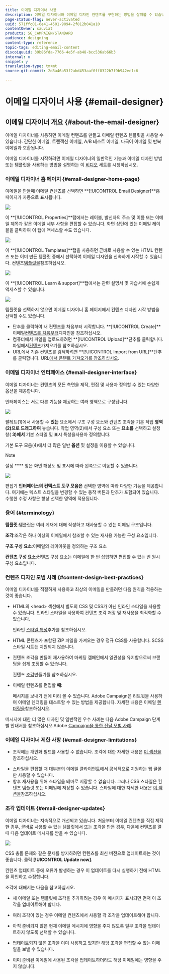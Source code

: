 ```yaml
---
title: 이메일 디자이너 사용
description: 이메일 디자이너와 이메일 디자인 컨텐츠를 구현하는 방법을 살펴볼 수 있습니다.
page-status-flag: never-activated
uuid: 571ffc01-6e41-4501-9094-2f812b041a10
contentOwner: sauviat
products: SG_CAMPAIGN/STANDARD
audience: designing
content-type: reference
topic-tags: editing-email-content
discoiquuid: 39b86fda-7766-4e5f-ab48-bcc536ab66b3
internal: n
snippet: y
translation-type: tm+mt
source-git-commit: 2d8a46a53f2abd453aaf0ff8322b7f9b942ec1c6

---
```



# 이메일 디자이너 사용 {#email-designer}

## 이메일 디자이너 개요 {#about-the-email-designer}

이메일 디자이너를 사용하면 이메일 컨텐츠를 만들고 이메일 컨텐츠 템플릿을 사용할 수 있습니다. 간단한 이메일, 트랜잭션 이메일, A/B 테스트 이메일, 다국어 이메일 및 반복 이메일과 호환됩니다.

이메일 디자이너를 시작하려면 이메일 디자이너의 일반적인 기능과 이메일 디자인 방법 또는 템플릿을 사용하는 방법을 설명하는 이 [비디오](https://docs.adobe.com/content/help/en/campaign-learn/campaign-standard-tutorials/designing-content/email-designer/email-designer-overview.html#GettingStarted) 세트를 시청하십시오.

### 이메일 디자이너 홈 페이지 {#email-designer-home-page}

이메일을 [만들](../../channels/using/creating-an-email.md)때 이메일 컨텐츠를 선택하면 **[!UICONTROL Email Designer]**홈 페이지가 자동으로 표시됩니다.

![](assets/email_designer_home_page.png)

이 **[!UICONTROL Properties]**탭에서는 레이블, 발신자의 주소 및 이름 또는 이메일 제목과 같은 이메일 세부 사항을 편집할 수 있습니다. 화면 상단에 있는 이메일 레이블을 클릭하여 이 탭에 액세스할 수도 있습니다.

![](assets/email_designer_home_properties.png)

이 **[!UICONTROL Templates]**탭을 사용하면 곧바로 사용할 수 있는 HTML 컨텐츠 또는 이미 만든 템플릿 중에서 선택하여 이메일 디자인을 신속하게 시작할 수 있습니다. 컨텐츠[템플릿을](../../designing/using/using-reusable-content.md#content-templates)참조하십시오.

![](assets/email_designer_home_templates.png)

이 **[!UICONTROL Learn & support]**탭에서는 관련 설명서 및 자습서에 손쉽게 액세스할 수 있습니다.

![](assets/email_designer_home_support.png)

템플릿을 선택하지 않으면 이메일 디자이너 홈 페이지에서 컨텐츠 디자인 시작 방법을 선택할 수도 있습니다.

* 단추를 클릭하여 새 컨텐츠를 처음부터 시작합니다. **[!UICONTROL Create]**이메일[컨텐츠를 처음부터](../../designing/using/designing-from-scratch.md#designing-an-email-content-from-scratch)디자인을 참조하십시오.
* 컴퓨터에서 파일을 업로드하려면 **[!UICONTROL Upload]**단추를 클릭합니다. 파일에서[컨텐츠](../../designing/using/using-existing-content.md#importing-content-from-a-file)가져오기를 참조하십시오.
* URL에서 기존 컨텐츠를 검색하려면 **[!UICONTROL Import from URL]**단추를 클릭합니다. URL[에서 콘텐트 가져오기를 참조하십시오](../../designing/using/using-existing-content.md#importing-content-from-a-url).

### 이메일 디자이너 인터페이스 {#email-designer-interface}

이메일 디자이너는 컨텐츠의 모든 측면을 제작, 편집 및 사용자 정의할 수 있는 다양한 옵션을 제공합니다.

인터페이스는 서로 다른 기능을 제공하는 여러 영역으로 구성됩니다.

![](assets/email_designer_overview.png)

팔레트(1)에서 사용할 수 **있는** 요소에서 구조 구성 요소와 컨텐츠 조각을 기본 작업 **영역(2)으로 드래그하여** 놓습니다. 작업 영역(2)에서 구성 요소 또는 **요소를** 선택하고 설정 창( **3)에서** 기본 스타일 및 표시 특성을사용자 정의합니다.

기본 도구 모음(4)에서 더 많은 일반 **옵션** 및 설정을 이용할 수 있습니다.

>[!NOTE]
>
>설정 **** 창은 화면 해상도 및 표시에 따라 왼쪽으로 이동할 수 있습니다.

![](assets/email_designer_toolbar.png)

편집기 **인터페이스의 컨텍스트 도구 모음은** 선택한 영역에 따라 다양한 기능을 제공합니다. 여기에는 텍스트 스타일을 변경할 수 있는 동작 버튼과 단추가 포함되어 있습니다. 수행한 수정 사항은 항상 선택한 영역에 적용됩니다.

### 용어 {#terminology}

**템플릿**:템플릿은 여러 게재에 대해 작성하고 재사용할 수 있는 이메일 구조입니다.

**조각**:조각은 하나 이상의 이메일에서 참조할 수 있는 재사용 가능한 구성 요소입니다.

**구조 구성 요소**:이메일의 레이아웃을 정의하는 구조 요소

**컨텐츠 구성 요소**:컨텐츠 구성 요소는 이메일에 한 번 삽입하면 편집할 수 있는 빈 원시 구성 요소입니다.

### 컨텐츠 디자인 모범 사례 {#content-design-best-practices}

이메일 디자이너를 적절하게 사용하고 최상의 이메일을 만들려면 다음 원칙을 적용하는 것이 좋습니다.

* HTML의 &lt;head> 섹션에서 별도의 CSS 및 CSS가 아닌 인라인 스타일을 사용할 수 있습니다. 인라인 스타일을 사용하여 컨텐츠 조각 저장 및 재사용을 최적화할 수 있습니다.

   인라인 [스타일 특성](../../designing/using/styles.md#adding-inline-styling-attributes)추가를 참조하십시오.

* HTML 콘텐츠가 포함된 ZIP 파일을 가져오는 경우 정규 CSS를 사용합니다. SCSS 스타일 시트는 지원되지 않습니다.

* 컨텐츠 조각을 만들어 재사용하여 마케팅 캠페인에서 일관성을 유지함으로써 브랜딩을 쉽게 조정할 수 있습니다.

   컨텐츠 [조각](../../designing/using/using-reusable-content.md#creating-a-content-fragment)만들기를 참조하십시오.

* 이메일 컨텐츠를 편집할 **때**:

   메시지를 보내기 전에 미리 볼 수 있습니다. Adobe Campaign은 리트윗을 사용하여 이메일 렌더링을 테스트할 수 있는 방법을 제공합니다. 자세한 내용은 이메일 [렌더링을](../../sending/using/email-rendering.md)참조하십시오.

메시지에 대한 더 많은 디자인 및 일반적인 우수 사례는 다음 Adobe Campaign 단계별 안내서를 참조하십시오.Adobe [Campaign을 통한 전달 모범 사례](https://docs.campaign.adobe.com/doc/standard/getting_started/en/ACS_DeliveryBestPractices.html).

### 이메일 디자이너 제한 사항 {#email-designer-limitations}

* 조각에는 개인화 필드를 사용할 수 없습니다. 조각에 대한 자세한 내용은 [이 섹션을](../../designing/using/using-reusable-content.md#about-fragments)참조하십시오.
<!--* You cannot save directly as a fragment some content of an email that you are editing within the Email Designer. You need to copy-paste the HTML corresponding to that content into a new fragment. For more on this, see [Saving content as a fragment](../../designing/using/using-reusable-content.md#saving-content-as-a-fragment).-->
* 스타일을 편집할 때 대부분의 이메일 클라이언트에서 공식적으로 지원하는 웹 글꼴만 사용할 수 있습니다.
* 향후 재사용을 위해 스타일을 테마로 저장할 수 없습니다. 그러나 CSS 스타일은 컨텐츠 템플릿 또는 이메일에 저장할 수 있습니다. 스타일에 대한 자세한 내용은 [이 섹션을](../../designing/using/styles.md)참조하십시오.

### 조각 업데이트 {#email-designer-updates}

이메일 디자이너는 지속적으로 개선되고 있습니다. 처음부터 이메일 컨텐츠를 직접 제작한 경우, 곧바로 사용할 수 있는 템플릿에서 또는 조각을 만든 경우, 다음에 컨텐츠를 열 때 다음 업데이트 메시지를 받을 수 있습니다.

![](assets/email_designer_fragment_patch_message.png)

CSS 충돌 문제와 같은 문제를 방지하려면 컨텐츠를 최신 버전으로 업데이트하는 것이 좋습니다. 클릭 **[!UICONTROL Update now]**.

컨텐츠 업데이트 중에 오류가 발생하는 경우 이 업데이트를 다시 실행하기 전에 HTML을 확인하고 수정합니다.

조각에 대해서는 다음을 참고하십시오.

* 새 이메일 또는 템플릿에 조각을 추가하려는 경우 이 메시지가 표시되면 먼저 이 조각을 업데이트해야 합니다.

* 여러 조각이 있는 경우 이메일 컨텐츠에서 사용할 각 조각을 업데이트해야 합니다.

* 아직 준비되지 않은 현재 이메일 메시지에 영향을 주지 않도록 일부 조각을 업데이트하지 않도록 선택할 수 있습니다.

* 업데이트되지 않은 조각을 이미 사용하고 있지만 해당 조각을 편집할 수 없는 이메일을 보낼 수 있습니다.

* 이미 준비된 이메일에 사용된 조각을 업데이트하더라도 해당 이메일에는 영향을 주지 않습니다.